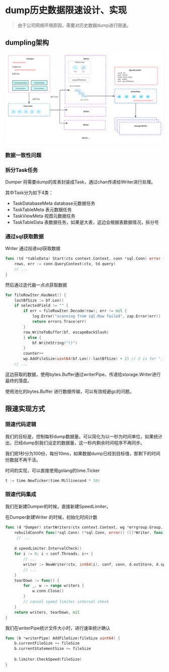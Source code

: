 # dump历史数据限速设计、实现

> 由于公司网络环境原因，需要对历史数据dump进行限速。

## dumpling架构

![dumpling架构图](dumpling_arch.png)

### 数据一致性问题

### 拆分Task任务
Dumper 将需要dump的库表封装成Task，通过chan传递给Writer进行处理。

其中Task分为如下4类：

* TaskDatabaseMeta database元数据任务
* TaskTableMeta  表元数据任务
* TaskViewMeta  视图元数据任务
* TaskTableData  表数据任务，如果是大表，这边会根据表数据情况，拆分号

### 通过sql获取数据

Writer 通过投递sql获取数据

```go
func (td *tableData) Start(ctx context.Context, conn *sql.Conn) error {
	rows, err := conn.QueryContext(ctx, td.query)
    // ...
}
```

然后通过迭代器一点点获取数据

```go
for fileRowIter.HasNext() {
	lastBfSize := bf.Len()
	if selectedField != "" {
		if err = fileRowIter.Decode(row); err != nil {
			log.Error("scanning from sql.Row failed", zap.Error(err))
			return errors.Trace(err)
		}
		row.WriteToBuffer(bf, escapeBackSlash)
		} else {
			bf.WriteString("()")
		}
		counter++
		wp.AddFileSize(uint64(bf.Len()-lastBfSize) + 2) // 2 is for ",\n" and ";\n"
	// ...		
```

这边获取的数据，使用bytes.Buffer通过writerPipe，传递给storage.Writer进行最终的落盘。

使用池化的bytes.Buffer 进行数据传输，可以有效规避gc的问题。

## 限速实现方式

### 限速代码逻辑

我们的目标是，控制每秒dump数据量。可以简化为以一秒为时间单位，如果统计出，已经dump到我们设定的数据量，这一秒内剩余时间程序不再同步。

我们把1秒分为100份，每份10ms，如果数据dump已经到目标值，那剩下的时间份数就不再干活。

时间的实现，可以直接使用golang的time.Ticker

```go
t := time.NewTicker(time.Millisecond * 10)
```


### 限速代码集成

我们在新建Dumper的时候，直接新建SpeedLimiter。

在Dumper新建Writer 的时候，初始化时间计数

```go
func (d *Dumper) startWriters(ctx context.Context, wg *errgroup.Group, taskChan <-chan Task,
	rebuildConnFn func(*sql.Conn) (*sql.Conn, error)) ([]*Writer, func(), error) {
     // ...

	d.speedLimiter.IntervalCheck()
	for i := 0; i < conf.Threads; i++ {
        // ...
		writer := NewWriter(ctx, int64(i), conf, conn, d.extStore, d.speedLimiter)
        // ...
	}
	tearDown := func() {
		for _, w := range writers {
			w.conn.Close()
		}
		// cancel speed limiter interval check
	}
	return writers, tearDown, nil
}
```

我们在writerPipe统计文件大小时，进行速率统计确认

```go
func (b *writerPipe) AddFileSize(fileSize uint64) {
	b.currentFileSize += fileSize
	b.currentStatementSize += fileSize

	b.limiter.CheckSpeed(fileSize)
}
```




